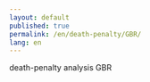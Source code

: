 ```yaml
---
layout: default
published: true
permalink: /en/death-penalty/GBR/
lang: en
---
```


death-penalty analysis GBR
